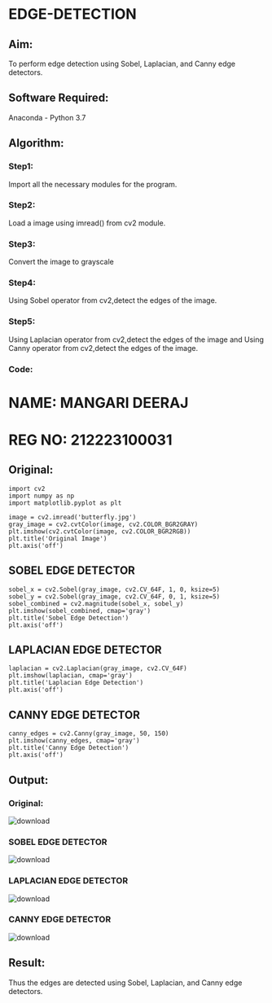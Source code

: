 # EDGE-DETECTION
## Aim:
To perform edge detection using Sobel, Laplacian, and Canny edge detectors.

## Software Required:
Anaconda - Python 3.7

## Algorithm:
### Step1:
Import all the necessary modules for the program.

### Step2:
Load a image using imread() from cv2 module.

### Step3:
Convert the image to grayscale

### Step4:
Using Sobel operator from cv2,detect the edges of the image.

### Step5:

Using Laplacian operator from cv2,detect the edges of the image and Using Canny operator from cv2,detect the edges of the image.

### Code:
# NAME: MANGARI DEERAJ
# REG NO: 212223100031
## Original:
```
import cv2
import numpy as np
import matplotlib.pyplot as plt

image = cv2.imread('butterfly.jpg')
gray_image = cv2.cvtColor(image, cv2.COLOR_BGR2GRAY)
plt.imshow(cv2.cvtColor(image, cv2.COLOR_BGR2RGB))
plt.title('Original Image')
plt.axis('off')
```
## SOBEL EDGE DETECTOR
```
sobel_x = cv2.Sobel(gray_image, cv2.CV_64F, 1, 0, ksize=5) 
sobel_y = cv2.Sobel(gray_image, cv2.CV_64F, 0, 1, ksize=5)  
sobel_combined = cv2.magnitude(sobel_x, sobel_y)  
plt.imshow(sobel_combined, cmap='gray')
plt.title('Sobel Edge Detection')
plt.axis('off')
```
## LAPLACIAN EDGE DETECTOR
```
laplacian = cv2.Laplacian(gray_image, cv2.CV_64F)
plt.imshow(laplacian, cmap='gray')
plt.title('Laplacian Edge Detection')
plt.axis('off')
```
## CANNY EDGE DETECTOR
```
canny_edges = cv2.Canny(gray_image, 50, 150)
plt.imshow(canny_edges, cmap='gray')
plt.title('Canny Edge Detection')
plt.axis('off')  
```
## Output:
### Original:

![download](https://github.com/user-attachments/assets/14f70c0d-3260-4e7f-a5d1-85850f9985af)


### SOBEL EDGE DETECTOR
![download](https://github.com/user-attachments/assets/66be8bb8-3513-4d22-b4ed-781fbb209fe9)


### LAPLACIAN EDGE DETECTOR
![download](https://github.com/user-attachments/assets/2e5ce636-3cf5-40d4-bc0d-805909425bef)


### CANNY EDGE DETECTOR
![download](https://github.com/user-attachments/assets/79b21135-669d-4e3f-9ed4-a7ee8e90e3db)

## Result:
Thus the edges are detected using Sobel, Laplacian, and Canny edge detectors.
